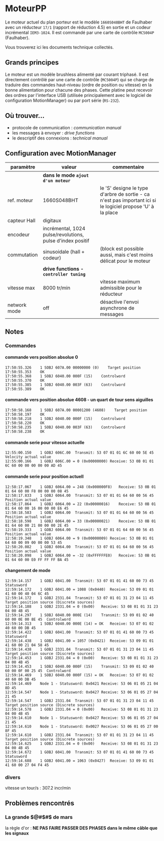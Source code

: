 # MoteurPP

Le moteur actuel du plan porteur est le modèle `1660S048BHT` de Faulhaber avec un réducteur `17/1` (rapport de réduction 4.5) en sortie et un codeur incrémental `IEM3-1024`. Il est commandé par une carte de contrôle `MC5004P` (Faulhaber).

Vous trouverez ici les documents technique collectés.

## Grands principes

Le moteur est un modèle brushless alimenté par courant triphasé. Il est directement contrôlé par une carte de contrôle (`MC5004P`) qui se charge de traduire des commandes haut-niveau (ordre de position ou vitesse) en la bonne alimentation pour chacune des phases.
Cette platine peut recevoir des ordres par l'interface USB (utilisée principalement avec le logiciel de configuration MotionManager) ou par port série (`RS-232`).

## Où trouver...

- protocole de communication : *communication manual*
- les messages à envoyer : *drive functions*
- le descriptif des connexions : *technical manual*

## Configuration avec MotionManager

| paramètre    | valeur                                                     | commentaire                                                                                                 |
| ------------ | ---------------------------------------------------------- | ----------------------------------------------------------------------------------------------------------- |
|              | **dans le mode `ajout d'un moteur`**                       |                                                                                                             |
| ref. moteur  | 1660S048BHT                                                | le 'S' designe le type d'arbre de sortie - ca n'est pas important ici si le logiciel propose 'U' à la place |
| capteur Hall | digitaux                                                   |                                                                                                             |
| encodeur     | incrémental, 1024 pulse/revolutions, pulse d'index positif |                                                                                                             |
| commutation  | sinusoidale (hall + codeur)                                | (block est possible aussi, mais c'est moins délicat pour le moteur                                          |
|              | **drive functions - `controller tuning`**                  |                                                                                                             |
| vitesse max  | 8000 tr/min                                                | vitesse maximum admissible pour le réducteur                                                                |
| network mode | off                                                        | désactive l'envoi asynchrone de messages                                                                    |

## Notes

### Commandes

#### commande vers position absolue 0

```tsv
17:50:55.326    1 SOBJ 607A.00 00000000 (0)    Target position
17:50:55.353    OK
17:50:55.368    1 SOBJ 6040.00 000F (15)    Controlword
17:50:55.370    OK
17:50:55.385    1 SOBJ 6040.00 003F (63)    Controlword
17:50:55.389    OK
```

#### commande vers position absolue 4608 - un quart de tour sens aiguilles

```tsv
17:50:58.168    1 SOBJ 607A.00 00001200 (4608)    Target position
17:50:58.197    OK
17:50:58.218    1 SOBJ 6040.00 000F (15)    Controlword
17:50:58.220    OK
17:50:58.235    1 SOBJ 6040.00 003F (63)    Controlword
17:50:58.238    OK
```

#### commande serie pour vitesse actuelle

```tsv
12:55:00.150	1 GOBJ 606C.00	Transmit: 53 07 01 01 6C 60 00 5E 45	Velocity actual value
12:55:00.166	1 GOBJ 606C.00 = 0 (0x00000000)	Receive: 53 0B 01 01 6C 60 00 00 00 00 00 AD 45
```

#### commande serie pour position actuell

```tsv
12:58:17.067	1 GOBJ 6064.00 = 248 (0x000000F8)	Receive: 53 0B 01 01 64 60 00 F8 00 00 00 08 45
12:58:17.833	1 GOBJ 6064.00	Transmit: 53 07 01 01 64 60 00 56 45	Position actual value
12:58:17.864	1 GOBJ 6064.00 = 22 (0x00000016)	Receive: 53 0B 01 01 64 60 00 16 00 00 00 E6 45
12:58:18.583	1 GOBJ 6064.00	Transmit: 53 07 01 01 64 60 00 56 45	Position actual value
12:58:18.598	1 GOBJ 6064.00 = 33 (0x00000021)	Receive: 53 0B 01 01 64 60 00 21 00 00 00 2E 45
12:58:19.333	1 GOBJ 6064.00	Transmit: 53 07 01 01 64 60 00 56 45	Position actual value
12:58:19.348	1 GOBJ 6064.00 = 9 (0x00000009)	Receive: 53 0B 01 01 64 60 00 09 00 00 00 53 45
12:58:20.082	1 GOBJ 6064.00	Transmit: 53 07 01 01 64 60 00 56 45	Position actual value
12:58:20.098	1 GOBJ 6064.00 = -32 (0xFFFFFFE0)	Receive: 53 0B 01 01 64 60 00 E0 FF FF FF BA 45
```

#### changement de mode

```tsv
12:59:14.157	1 GOBJ 6041.00	Transmit: 53 07 01 01 41 60 00 73 45	Statusword
12:59:14.172	1 GOBJ 6041.00 = 1088 (0x0440)	Receive: 53 09 01 01 41 60 00 40 04 6C 45
12:59:14.172	1 GOBJ 2331.04	Transmit: 53 07 01 01 31 23 04 11 45	Target position source (Discrete sources)
12:59:14.188	1 GOBJ 2331.04 = 0 (0x00)	Receive: 53 08 01 01 31 23 04 00 4B 45
12:59:14.297	1 SOBJ 6040.00 000E (14)	Transmit: 53 09 01 02 40 60 00 0E 00 8E 45	Controlword
12:59:14.313	1 SOBJ 6040.00 000E (14) = OK	Receive: 53 07 01 02 40 60 00 DB 45
12:59:14.422	1 GOBJ 6041.00	Transmit: 53 07 01 01 41 60 00 73 45	Statusword
12:59:14.438	1 GOBJ 6041.00 = 1057 (0x0421)	Receive: 53 09 01 01 41 60 00 21 04 58 45
12:59:14.438	1 GOBJ 2331.04	Transmit: 53 07 01 01 31 23 04 11 45	Target position source (Discrete sources)
12:59:14.453	1 GOBJ 2331.04 = 0 (0x00)	Receive: 53 08 01 01 31 23 04 00 4B 45
12:59:14.453	1 SOBJ 6040.00 000F (15)	Transmit: 53 09 01 02 40 60 00 0F 00 25 45	Controlword
12:59:14.469	1 SOBJ 6040.00 000F (15) = OK	Receive: 53 07 01 02 40 60 00 DB 45
12:59:14.469	Node 1 - Statusword: 0x0421	Receive: 53 06 01 05 21 04 8D 45
12:59:14.547	Node 1 - Statusword: 0x0427	Receive: 53 06 01 05 27 04 21 45
12:59:14.547	1 GOBJ 2331.04	Transmit: 53 07 01 01 31 23 04 11 45	Target position source (Discrete sources)
12:59:14.578	1 GOBJ 2331.04 = 0 (0x00)	Receive: 53 08 01 01 31 23 04 00 4B 45
12:59:14.610	Node 1 - Statusword: 0x0427	Receive: 53 06 01 05 27 04 21 45
12:59:14.610	Node 1 - Statusword: 0x0027	Receive: 53 06 01 05 27 00 8F 45
12:59:14.610	1 GOBJ 2331.04	Transmit: 53 07 01 01 31 23 04 11 45	Target position source (Discrete sources)
12:59:14.625	1 GOBJ 2331.04 = 0 (0x00)	Receive: 53 08 01 01 31 23 04 00 4B 45
12:59:14.672	1 GOBJ 6041.00	Transmit: 53 07 01 01 41 60 00 73 45	Statusword
12:59:14.688	1 GOBJ 6041.00 = 1063 (0x0427)	Receive: 53 09 01 01 41 60 00 27 04 F4 45
```

### divers

vitesse un tour/s : 307.2 incr/min

## Problèmes rencontrés

### La grande $@#$#$ de mars

la règle d'or : **NE PAS FAIRE PASSER DES PHASES dans le même câble que les signaux**